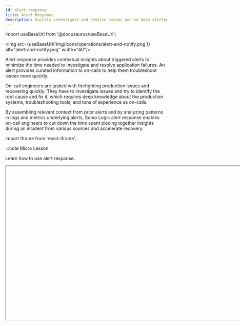 ```yaml
---
id: alert-response
title: Alert Response
description: Quickly investigate and resolve issues you've been alerted about with the context provided by Sumo Logic.
---
```


import useBaseUrl from '@docusaurus/useBaseUrl';

<img src={useBaseUrl('img/icons/operations/alert-and-notify.png')} alt="alert-and-notify.png" width="40"/>

Alert response provides contextual insights about triggered alerts to minimize the time needed to investigate and resolve application failures. An alert provides curated information to on-calls to help them troubleshoot issues more quickly.

On-call engineers are tasked with firefighting production issues and recovering quickly. They have to investigate issues and try to identify the root cause and fix it, which requires deep knowledge about the production systems, troubleshooting tools, and tons of experience as on-calls. 

By assembling relevant context from prior alerts and by analyzing patterns in logs and metrics underlying alerts, Sumo Logic alert response enables on-call engineers to cut down the time spent piecing together insights during an incident from various sources and accelerate recovery.

import Iframe from 'react-iframe';

:::note Micro Lesson

Learn how to use alert response.


<Iframe url="https://fast.wistia.net/embed/iframe/elkucyy4ap?web_component=true&seo=true&videoFoam=false"
  width="854px"
  height="480px"
  title="Micro Lesson: Using Alert Response Video"
  id="wistiaVideo"
  className="video-container"
  display="initial"
  position="relative"
  allow="autoplay; fullscreen"
  allowfullscreen
/>

:::

## Setting up alert response

Email alerts automatically get a button labeled **View Alert** that opens the alert on the alert page, shown in the below image.<br/> ![view alert from email.png](/img/alerts/monitors/view-alert-from-email.png)

If you use [Webhook connections](/docs/alerts/webhook-connections) offered by Sumo Logic for receiving notifications, you'll need to provide the [`alertResponseUrl` variable](/docs/alerts/monitors/alert-variables) in your notification payload of a monitor to receive a link that opens alert response. When your monitor is triggered, it will generate a URL and provide it in the alert notification payload, which you can use to open the alert response.

The following is an example Slack payload with the variable:

```json
{
  "attachments":[
    {
      "pretext":"Sumo Logic Alert",
      "fields":[
        {
          "title":"Alert Page",
          "value":"{{alertResponseUrl}}"
        }
      ],
      "mrkdwn_in":[
        "text",
        "pretext"
      ],
      "color":"#29A1E6"
    }
  ]
}
```

## Alert List

The Alert List shows all alerts triggered by your monitors within the past 30 days. By default, the list is sorted by status (showing **Active** on top, followed by **Resolved**), and then chronologically by creation time. The list displays up to 1,000 alerts.

To get to your Alert List:
* From the [**New UI**](/docs/get-started/sumo-logic-ui/), select **Alerts**.
* From the [**Classic UI**](/docs/get-started/sumo-logic-ui-classic), click the bell icon in the top menu.

To search alerts, use the search bar and filters.<br/>![search alert list.png](/img/alerts/monitors/search-alert-list.png)

To sort by category (for example, **Name**, **Severity**, **Status**), click on a column header.

### Tags

See [Using tags in alerts](/docs/alerts/monitors/settings/#using-tags-in-alerts).

## Resolving alerts

To resolve an alert, click a row to select it, then click **Resolve**.

## Translating thresholds

Threshold translating allows you to open the alert response page in the [Metrics Search](/docs/metrics/metrics-queries/metrics-explorer) that helps you to easily view the threshold associated with an alert. This also helps you to understand how your monitor's thresholds are translating into metrics and compare the threshold values set in a monitor with the data displayed in the Metrics Search chart.

For example, when you open an alert response page in Metrics Search, you can see critical thresholds defined with some number. You can then see that this threshold is also applied and enabled in the Metrics Search view, with exactly the same number defined.<br/> <img src={useBaseUrl('img/alerts/arp-metrics-explorer.png')} alt="arp-metrics-explorer" width="800"/>

To view the alert response chart in Metrics Search, follow the steps below:

1. Navigate to your [Alert List](#alert-list) and select the alert for which you want to view the corresponding metrics and threshold values.
1. Click the **View in Metrics Search** button for that alert. You can click on either of the two buttons, and they both function the same way.
1. The Metrics Search view will open with the graph of the metric associated with the alert.
1. In the **Threshold** section of the Metrics Search, you can see the same threshold values for the monitor associated with the alert.<br/> <img src={useBaseUrl('img/alerts/threshold-metrics-explorer-view.png')} alt="threshold-metrics-explorer" width="800"/>
1. The thresholds will be enabled and only the ones that are defined in the monitor will be displayed.
   * If the alert has both critical and warning thresholds defined in the corresponding monitor, both thresholds will be displayed in the Metrics Search view.
   * If the alert has only a critical threshold defined in the corresponding monitor, only the warning threshold will be displayed in the Metrics Search view.
1. Use this feature to compare the threshold values set in a monitor with the data displayed in the Metrics Search graph and gain a better understanding of how your monitors are translating into metrics.

:::note
Note that the same threshold translating functionality supports to [Create Monitors from the Metrics Search](/docs/alerts/monitors/create-monitor/#from-metrics-search) and [Opening a Monitor in the Metrics Search](/docs/alerts/monitors/settings/#view-in-metrics-search).
:::

## Alert details

To view detailed information about an alert, go to your [Alert List](#alert-list) and click on any row. The upper section (above the [context cards](#alert-context-cards)) provides an overview of the alert that was triggered to help get to the root cause of an issue quickly, such as:

* A chart visualizing the alerting KPI before and during the alert.
* A table displaying the raw data that triggered the alert.
* Related alerts that were firing around the same time.
* A history of previous occurrences of the alert.
* Key details such as the trigger time and the condition that caused the alert.

The following images and lists describe alert element on the page.<br/>![top of the alert response page.png](/img/alerts/monitors/top-alert-response-page.png)

* **A**. Monitor name.
* **B**. Copies the link to the opened alert page.
* **C**. Shows the type of monitor trigger condition that triggered the alert (Critical, Warning, or Missing Data).
* **D**. Status of the alert (**Active** or **Resolved**).
* **E**. Refreshes the alert page.
* **F**. Opens the [playbook associated with this monitor](/docs/alerts/monitors/create-monitor/#step-4-playbook-optional).  
   * Playbooks allow admins to codify tribal knowledge for an on-call so they know what exactly to do when they receive an alert:<br/><img src={useBaseUrl('img/alerts/monitors/playbook-example.png')} alt="playbook example.png" style={{border: '1px solid gray'}} width="250" />
   * [Automated Playbooks](/docs/alerts/monitors/use-playbooks-with-monitors/#view-automated-playbooks-for-an-alert) run automatically when an alert is triggered: <br/><img src={useBaseUrl('img/alerts/monitors/automated-playbooks-in-alert-screen.png')} alt="Automated playbooks" style={{border: '1px solid gray'}} width="300" />
* **G**. Opens the monitor that generated this alert.
* **H**. Resolves the alert. This will also resolve the monitor that generated the alert. The monitor will fire again when the alert condition is met.
   :::note
   Sumo Logic automatically resolves alerts when the monitor's recovery condition is met. This behavior cannot be modified or disabled. While you could configure a recovery condition that prevents Sumo Logic from resolving a monitor, this is not recommended, as it may suppress unrelated alerts from being triggered.
   :::
   ![alert page sep 23.png](/img/alerts/monitors/alert-page.png)
* **K**. The red exclamation mark indicates the alert is still active and a white exclamation in the gray circle indicates it's resolved. <br/> <img src={useBaseUrl('img/alerts/monitors/k-label.png')} alt="labels" width="300"/>
  * **Related Alerts**. A panel with related alerts and the monitor History. It shows other alerts in the system that were triggered around the same time as this alert. This information is helpful to know what issues are happening in the system and whether the current problem is an isolated issue or a more systemic one. There are two types of relations that a related alert can have.<br/> <img src={useBaseUrl('img/alerts/monitors/related-alerts.png')} alt="related alerts" width="200"/>
    * **Time**. Shows all the alerts that were triggered 30 minutes before or after the given alert that doesn't have another association.
    * **Entity**. Shows all the alerts that were triggered one hour before and after the given alert that happened on the same entity (node, pod, cluster, etc.). You can click the expand arrow ![expand arrow.png](/img/alerts/monitors/expand-arrow.png) to view the alert's trigger condition and the white arrow in the square ![open in new tab icon.png](/img/alerts/monitors/open-new-tab.png) to open the alert in its own alert page.
  * **Monitor History**. Shows the past 30 days of similar alerts that were triggered by the monitor (that generated the current alert). Monitor History can be helpful to determine how frequently an alert has fired in the past and if the alert is flaky. You can then quickly correlate whether the current problem is similar to a past one by comparing the information shared for the alert.
* **L**. The query of the monitor.<br/><img src={useBaseUrl('img/alerts/monitors/l-m-n-labels.png')} alt="labels" width="800"/>
* **M**. A chart that visualizes the trend of the metric that was tracked as part of the alert condition of the monitor. The visualization tracks the *before* and *during* trends of the metric.
* **N**. A table with the raw data that triggered the alert.
* **O**. The **Open in Mobot** button lets you troubleshoot alerts directly in [Mobot](/docs/search/mobot) while preserving alert context, making investigations seamless. This enables faster root cause analysis by allowing you to jump into Mobot instantly and perform context-aware troubleshooting while maintaining alert details.<br/><img src={useBaseUrl('img/alerts/open-in-mobot.png')} alt="open in mobot button on alert response page" width="450"/>

:::info Limitations
* The alert visualization, labeled **M**, is only shown for alerts less than 30 days old. 
* Related Alerts and Monitor History show the top 250 alerts.
:::

## Alert Context cards

The lower section, **Alert Context** cards, displays system-curated information to help understand potential underlying symptoms that might be causing the issue. It provides additional insights automatically discovered by the system through data analysis. Using artificial intelligence and machine learning, the system tracks your logs and metrics, identifies patterns that may explain the issue, and presents them as context cards.

Depending on the type of data an alert is based on (metrics or logs) and the detection method (static or outlier), you'll see different context cards. You will see a progress spinner labeled **Analyzing alert context** at the bottom of the window when cards are still being loaded. It may take a minute for some cards to load.

### Dimensional Explanations

Dimensional Explanations help you identify the most common dimensions found in the triggered query results, allowing for deeper insight into alert patterns.

When an alert is triggered, Sumo Logic analyzes the query results and highlights the most frequently occurring dimensions. These dimensions help you quickly determine patterns or root causes by comparing alert results to other data.

* **Summary Description**. Displays the most common dimensions found in the alert results compared to all other results.
* **Dimensional breakdown**. Shows dimensions that appear frequently in alert results, such as `eventname`, `resourceidentity.id`, `severitylevel`, `details.trackerid`, and `eventid`.
* **Comparison view**. A percentage bar visually represents how often these dimensions appear in alert results compared to other results.
* **Drill-down analysis**. Click on a dimension to explore the associated log details.
* **Quick navigation**. Use the **View in Log Search** button to open the results in Log Search for further investigation.

In the example below:<br/><img src={useBaseUrl('img/alerts/monitors/dimensional-explanations.png')} alt="Dimensional Explanations UI" width="700"/>
* The most common dimensions found in alert results include `details.trackerid`, `eventname`, and `severitylevel`, each appearing in 66.67% of alert results.
* Other dimensions like `resourceidentity.id` and `eventid` appear in 33.33% of alert results.
* The color-coded bars indicate the proportion of alert results (red) versus all other results (blue).

By analyzing these dimensions, you can quickly identify recurring issues and improve troubleshooting efficiency.

### Log Fluctuations

The **Log Fluctuations** context card, available for logs monitors, detects different signatures in your log messages using [LogReduce](/docs/search/behavior-insights/logreduce) such as errors, exceptions, timeouts, and successes. It compares log signatures trends with a normal baseline period and surfaces noteworthy changes in signatures.

<img src={useBaseUrl('img/alerts/monitors/log-fluctuations.png')} alt="log fluctuations UI" width="700"/>

* **A**. The name and description of the card.
* **B**. Opens the log query that populated the card, in a [Log Search](/docs/search).
* **C**. A summary of the discovered NEW, MISSING, and CHANGED signatures, and how many log messages belong to each type.
   * **NEW**. Log signatures that were only seen after the alert was triggered but not one hour prior to the alert start time.
   * **MISSING**. Log signatures that are not present after the alert was created but were present one hour prior to the alert start time, such as **Transaction Succeeded** or **Success**.
   * **CHANGED**. Log signatures whose counts have changed after the alert when compared to one hour prior to the alert start time.
* **D**. The details about the identified log signature.
* **E**. A histogram showing how many log messages mapped to the given signature after the alert (red bar) and before (gray bar) the alert.
* **F**. Opens a [Log Search](/docs/search) pre-filtered to the log messages that mapped to the given signature.

### Anomalies

This card detects time series anomalies for entities related to the alert.

Anomalies are grouped into [golden signals](https://sre.google/sre-book/monitoring-distributed-systems/). Anomalies are also presented on a timeline; the length of the anomaly represents its duration. <br/> ![anomalies .png](/img/alerts/monitors/anomalies.png)

* **A**. Name and description of the context card.
* **B**. Count of anomalies belonging to each golden signal type.
* **C**. A timeline view of anomalies with their start time and duration, the domain (e.g. AWS, Kubernetes), and the entity on which it was detected. Anomalies may be grouped based on connections between entities and similarity of metrics. For example, anomalies on EC2 instances that are members of an AutoScaling group may be grouped together. The count shown in each anomaly refers to the number of grouped anomalies.
* **D**. A link to view the anomalies.

:::note
Only anomalies with a start time around 30 minutes before or after the alert was created show up in the card.
:::

Hover over an EOI to view key information about the event.<br/> ![eoi-stats.png](/img/alerts/monitors/eoi-stats.png)

Click on the EOI to open the **Summary View** and **Entity Inspector**.<br/> ![entity inspector.png](/img/alerts/monitors/entity-inspector.png)

### Benchmark

Benchmarks refer to baselines computed from anonymized and aggregated telemetry data from Sumo Logic customers in domains such as AWS. If the telemetry values for your entity during an alert period are unusual compared to benchmarks, you may have an unusual configuration change or other backend issues. 

For example, the card below shows that `ServiceUnavailable` error is happening 32 times more often in your AWS account compared with other Sumo Logic customer’s accounts. This AWS error pertains to AWS API calls that are failing at a higher rate than what is expected based on cross-customer baselines. This particular error implies an AWS incident affecting the particular AWS resource type and API. <br/> ![benchmark card.png](/img/alerts/monitors/benchmark.png)

* **A**. Name and description of the context card.
* **B**. Count of unusual Benchmarks by golden signal type.
* **C**. Dimensional detail of the unusual telemetry value.
* **D**. Comparison of your telemetry value (red bar) against benchmarks computed from other customers (gray bar).
* **E**. Expand/collapse details panel.
* **F**. Opens a Log Search filtered to the Log messages that match the dimensional details of the telemetry value

## Subscribe to monitors

### From your Alerts List

There are three places from your [Alerts List](#alert-list) to subscribe to a monitor:

* Right-click on a row item > click **Subscribe**.
* Hover your mouse over a row, click the three-dot kebab menu > select **Subscribe**.
* Single-click on a row item > on the opened alert page, click the three-dot kebab menu > **Subscribe to Monitor**.

### From your Monitors list

There are three places from your [Monitors list](/docs/alerts/monitors/settings/#accessing-monitors) to subscribe to a monitor:

* Right-click on a row item > click **Subscribe**.
* Hover your mouse over a row > click the three-dot kebab menu > click **Subscribe**.
* Single-click on a row item > in the side panel (Monitor Details), click **More Actions** > **Subscribe**.

#### From a folder

If you subscribe from a monitor folder, all nested monitors and folders within that folder become automatically subscribed.

For example, if you create a subscription on “Monitor A”, and then move it to subscribed “Folder B”, “Monitor A” will have two subscriptions because it’s directly subscribed and inherits subscription from its parent folder ("Folder B").

<details>
<summary>Click to see examples</summary>

#### Example 1

```bash title="Initial state"
📁 Folder A ("No")
├── Monitor B ("No")
└── Monitor C ("No")
```

```bash title="Create subscription on Folder A"
📁 Folder A ("Yes")
├──Monitor B ("Yes (inherited from folder)")
└──Monitor C ("Yes (inherited from folder)")
```

#### Example 2

```bash title="Initial state"
📁 Folder A ("No")
├── Monitor B ("No")
├── Monitor C ("No")
└── 📁 Folder D ("No")
    └── Monitor E ("No")
```

```bash title="Create subscription on Folder D"
📁 Folder A ("No")
├── Monitor B ("No")
├── Monitor C ("No")
└── 📁 Folder D ("Yes")
    └── Monitor E ("Yes (inherited from folder)")
 ```

#### Example 3

```bash title="Initial state"
📁 Folder A ("No")
├── Monitor B ("No")
├── Monitor C ("No")
└──  📁 Folder D ("No")
    └── Monitor E ("Yes")
```       

```bash title="Create subscription on Folder D"
📁 Folder A ("No")
├── Monitor B ("No")
├── Monitor C ("No")
└── 📁 Folder D ("Yes")
    └── Monitor E ("Yes")
```       

```bash title="Remove subscription on Monitor E"
📁 Folder A ("No")
├── Monitor B ("No")
├── Monitor C ("No")
└── 📁 Folder D ("Yes")
    └── Monitor E ("Yes (inherited from folder)"
```

</details>

To cancel an inherited subscription, you'll need to remove the subscription from a parent folder or move the monitor or folder into another location outside the folder with direct subscription.

## Notification preferences

Alert notification preferences give you granular control over specific monitor activity you want to follow. For more information, see [Alert preferences](/docs/get-started/account-settings-preferences/#alerts).
